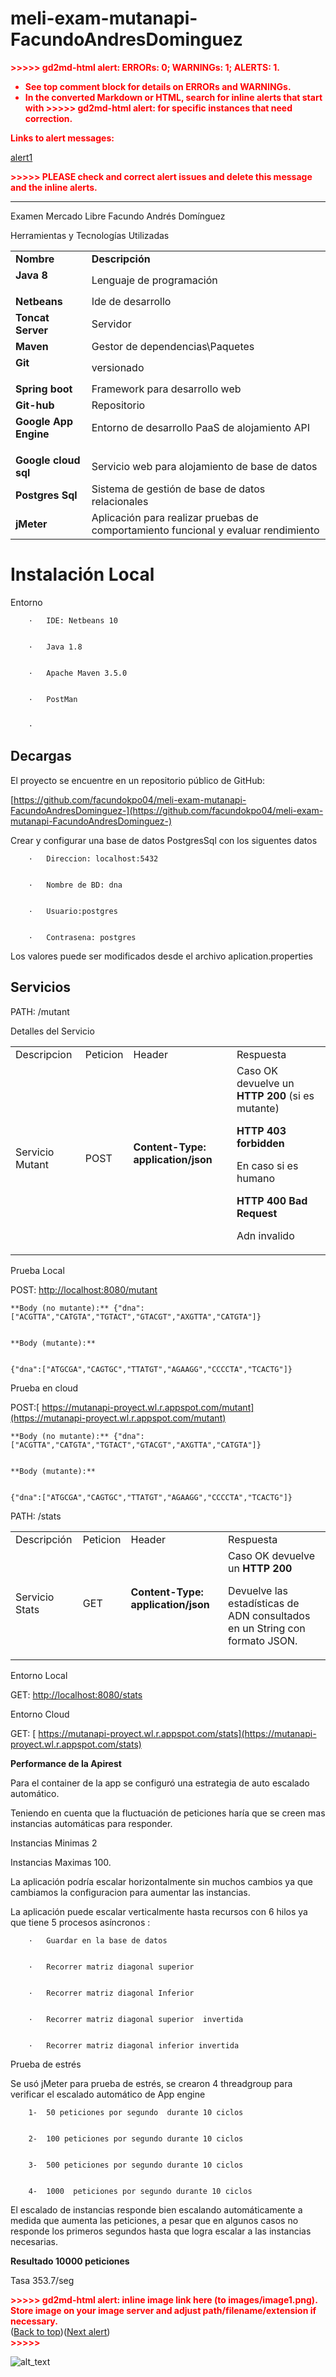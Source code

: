 # meli-exam-mutanapi-FacundoAndresDominguez

<p style="color: red; font-weight: bold">>>>>>  gd2md-html alert:  ERRORs: 0; WARNINGs: 1; ALERTS: 1.</p>
<ul style="color: red; font-weight: bold"><li>See top comment block for details on ERRORs and WARNINGs. <li>In the converted Markdown or HTML, search for inline alerts that start with >>>>>  gd2md-html alert:  for specific instances that need correction.</ul>

<p style="color: red; font-weight: bold">Links to alert messages:</p><a href="#gdcalert1">alert1</a>

<p style="color: red; font-weight: bold">>>>>> PLEASE check and correct alert issues and delete this message and the inline alerts.<hr></p>


Examen Mercado Libre Facundo Andrés Domínguez

 

Herramientas y Tecnologías Utilizadas

 


<table>
  <tr>
   <td><strong>Nombre</strong>
   </td>
   <td><strong>Descripción</strong>
   </td>
  </tr>
  <tr>
   <td><strong>Java 8</strong>
<p>
 
   </td>
   <td>Lenguaje de programación
   </td>
  </tr>
  <tr>
   <td><strong>Netbeans</strong>
   </td>
   <td>Ide de desarrollo
   </td>
  </tr>
  <tr>
   <td><strong>Toncat Server</strong>
   </td>
   <td>Servidor
   </td>
  </tr>
  <tr>
   <td><strong>Maven</strong>
   </td>
   <td>Gestor de dependencias\Paquetes
   </td>
  </tr>
  <tr>
   <td><strong>Git</strong>
<p>
 
   </td>
   <td>versionado
   </td>
  </tr>
  <tr>
   <td><strong>Spring boot</strong>
   </td>
   <td>Framework para desarrollo web
   </td>
  </tr>
  <tr>
   <td><strong>Git-hub</strong>
   </td>
   <td>Repositorio
   </td>
  </tr>
  <tr>
   <td><strong>Google App Engine</strong>
<p>
 
   </td>
   <td>Entorno de desarrollo PaaS de alojamiento API
<p>
 
   </td>
  </tr>
  <tr>
   <td><strong>Google cloud sql</strong>
   </td>
   <td>Servicio web para alojamiento de base de datos
   </td>
  </tr>
  <tr>
   <td><strong>Postgres Sql</strong>
   </td>
   <td>Sistema de gestión de base de datos relacionales
   </td>
  </tr>
  <tr>
   <td><strong>jMeter</strong>
   </td>
   <td>Aplicación para realizar pruebas de comportamiento funcional y evaluar rendimiento
   </td>
  </tr>
</table>



# 


# **Instalación Local**

Entorno


        ·  	IDE: Netbeans 10


        ·  	Java 1.8


        ·  	Apache Maven 3.5.0


        ·  	PostMan


        ·  	 

 


## **Decargas**

El proyecto se encuentre en un repositorio público de GitHub:

 

[https://github.com/facundokpo04/meli-exam-mutanapi-FacundoAndresDominguez-](https://github.com/facundokpo04/meli-exam-mutanapi-FacundoAndresDominguez-)

 

Crear y configurar una base de datos PostgresSql con los siguentes datos


        ·  	Direccion: localhost:5432


        ·  	Nombre de BD: dna


        ·  	Usuario:postgres


        ·  	Contrasena: postgres

Los valores puede ser modificados desde el archivo aplication.properties

 


## 


## **Servicios**

 

PATH: /mutant

 

Detalles del Servicio


<table>
  <tr>
   <td>Descripcion
   </td>
   <td>Peticion
   </td>
   <td>Header
   </td>
   <td>Respuesta
   </td>
  </tr>
  <tr>
   <td>Servicio Mutant
   </td>
   <td>POST
   </td>
   <td><strong>Content-Type: application/json</strong>
<p>
 
   </td>
   <td>Caso OK devuelve un <strong>HTTP 200</strong> (si es mutante)
<p>
<strong>HTTP 403 </strong> <strong>forbidden</strong>
<p>
En caso si es humano
<p>
<strong>HTTP 400 Bad Request</strong>
<p>
Adn invalido
<p>
 
   </td>
  </tr>
</table>


 

Prueba Local

 

   POST:  [ http://localhost:8080/mutant](http://localhost:8080/mutant)

 


    **Body (no mutante):** {"dna":["ACGTTA","CATGTA","TGTACT","GTACGT","AXGTTA","CATGTA"]}


    **Body (mutante):**


    {"dna":["ATGCGA","CAGTGC","TTATGT","AGAAGG","CCCCTA","TCACTG"]}


     

Prueba en cloud

 

POST:[ https://mutanapi-proyect.wl.r.appspot.com/mutant](https://mutanapi-proyect.wl.r.appspot.com/mutant)

 


    **Body (no mutante):** {"dna":["ACGTTA","CATGTA","TGTACT","GTACGT","AXGTTA","CATGTA"]}


    **Body (mutante):**


    {"dna":["ATGCGA","CAGTGC","TTATGT","AGAAGG","CCCCTA","TCACTG"]}

 


     



PATH: /stats

 


<table>
  <tr>
   <td>Descripción
   </td>
   <td>Peticion
   </td>
   <td>Header
   </td>
   <td>Respuesta
   </td>
  </tr>
  <tr>
   <td>Servicio Stats
   </td>
   <td>GET
   </td>
   <td><strong>Content-Type: application/json</strong>
<p>
 
   </td>
   <td>Caso OK devuelve un <strong>HTTP 200</strong>
<p>
Devuelve las estadísticas de ADN consultados en un String con formato JSON.
<p>
 
   </td>
  </tr>
</table>


 

           

Entorno Local

 

 

   GET:  [ http://localhost:8080/stats](http://localhost:8080/stats)

 

Entorno Cloud

 

   GET:  [ https://mutanapi-proyect.wl.r.appspot.com/stats](https://mutanapi-proyect.wl.r.appspot.com/stats)

 

 

**Performance de la Apirest**

 

Para el container de la app se configuró una estrategia de auto escalado automático.

Teniendo en cuenta que la fluctuación de peticiones haría que se creen mas instancias automáticas para responder.

Instancias Minimas 2

Instancias Maximas 100.

La aplicación podría escalar horizontalmente sin muchos cambios ya que cambiamos la configuracion para aumentar las instancias.

 

La aplicación puede escalar verticalmente hasta recursos con 6 hilos ya que tiene 5 procesos asíncronos :


        ·  	Guardar en la base de datos


        ·  	Recorrer matriz diagonal superior


        ·  	Recorrer matriz diagonal Inferior


        ·  	Recorrer matriz diagonal superior  invertida


        ·  	Recorrer matriz diagonal inferior invertida

 

Prueba de estrés

 

Se usó jMeter para prueba de estrés, se crearon 4 threadgroup para verificar el escalado automático de App engine


        1-	50 peticiones por segundo  durante 10 ciclos


        2-	100 peticiones por segundo durante 10 ciclos


        3-	500 peticiones por segundo durante 10 ciclos


        4-	1000  peticiones por segundo durante 10 ciclos

El escalado de instancias responde bien escalando automáticamente a medida que aumenta las peticiones, a pesar que en algunos casos no responde los primeros segundos hasta que logra escalar a las instancias necesarias.

 

**Resultado 10000 peticiones**

 Tasa 353.7/seg



<p id="gdcalert1" ><span style="color: red; font-weight: bold">>>>>>  gd2md-html alert: inline image link here (to images/image1.png). Store image on your image server and adjust path/filename/extension if necessary. </span><br>(<a href="#">Back to top</a>)(<a href="#gdcalert2">Next alert</a>)<br><span style="color: red; font-weight: bold">>>>>> </span></p>


![alt_text](images/image1.png "image_tooltip")

